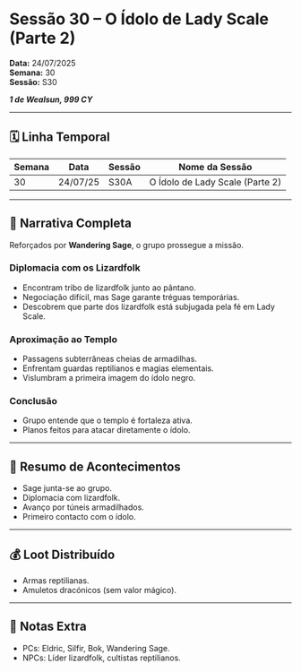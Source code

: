 # Sessão 30 – O Ídolo de Lady Scale (Parte 2)  
**Data:** 24/07/2025  
**Semana:** 30  
**Sessão:** S30 

***1 de Wealsun, 999 CY***

---
## 🗓 Linha Temporal
| Semana | Data     | Sessão | Nome da Sessão                  |
| ------ | -------- | ------ | ------------------------------- |
| 30     | 24/07/25 | S30A   | O Ídolo de Lady Scale (Parte 2) |

---

## 📖 Narrativa Completa
Reforçados por **Wandering Sage**, o grupo prossegue a missão.  

### Diplomacia com os Lizardfolk
- Encontram tribo de lizardfolk junto ao pântano.  
- Negociação difícil, mas Sage garante tréguas temporárias.  
- Descobrem que parte dos lizardfolk está subjugada pela fé em Lady Scale.  

### Aproximação ao Templo
- Passagens subterrâneas cheias de armadilhas.  
- Enfrentam guardas reptilianos e magias elementais.  
- Vislumbram a primeira imagem do ídolo negro.  

### Conclusão
- Grupo entende que o templo é fortaleza ativa.  
- Planos feitos para atacar diretamente o ídolo.  

---

## 🎲 Resumo de Acontecimentos
- Sage junta-se ao grupo.  
- Diplomacia com lizardfolk.  
- Avanço por túneis armadilhados.  
- Primeiro contacto com o ídolo.  

---

## 💰 Loot Distribuído
- Armas reptilianas.  
- Amuletos dracónicos (sem valor mágico).  

---

## 🧾 Notas Extra
- PCs: Eldric, Silfir, Bok, Wandering Sage.  
- NPCs: Líder lizardfolk, cultistas reptilianos.  
